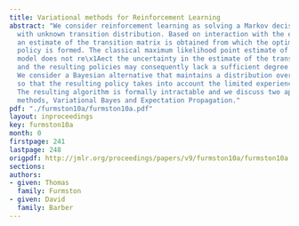 ```yaml
---
title: Variational methods for Reinforcement Learning
abstract: "We consider reinforcement learning as solving a Markov decision process
  with unknown transition distribution. Based on interaction with the environment,
  an estimate of the transition matrix is obtained from which the optimal decision
  policy is formed. The classical maximum likelihood point estimate of the transition
  model does not re\x1Aect the uncertainty in the estimate of the transition model
  and the resulting policies may consequently lack a sufficient degree of exploration.
  We consider a Bayesian alternative that maintains a distribution over the transition
  so that the resulting policy takes into account the limited experience of the environment.
  The resulting algorithm is formally intractable and we discuss two approximate solution
  methods, Variational Bayes and Expectation Propagation."
pdf: "./furmston10a/furmston10a.pdf"
layout: inproceedings
key: furmston10a
month: 0
firstpage: 241
lastpage: 248
origpdf: http://jmlr.org/proceedings/papers/v9/furmston10a/furmston10a.pdf
sections: 
authors:
- given: Thomas
  family: Furmston
- given: David
  family: Barber
---
```

